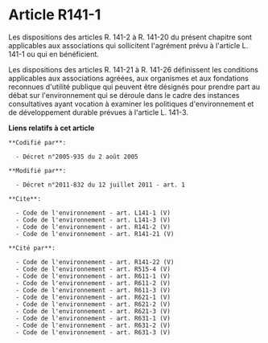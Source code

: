 # Article R141-1

Les dispositions des articles R. 141-2 à R. 141-20 du présent chapitre sont applicables aux associations qui sollicitent
l'agrément prévu à l'article L. 141-1 ou qui en bénéficient. 

Les dispositions des articles R. 141-21 à R. 141-26 définissent les conditions applicables aux associations agréées, aux
organismes et aux fondations reconnues d'utilité publique qui peuvent être désignés pour prendre part au débat sur
l'environnement qui se déroule dans le cadre des instances consultatives ayant vocation à examiner les politiques
d'environnement et de développement durable prévues à l'article L. 141-3.

**Liens relatifs à cet article**

	**Codifié par**:

	  - Décret n°2005-935 du 2 août 2005

	**Modifié par**:

	  - Décret n°2011-832 du 12 juillet 2011 - art. 1

	**Cite**:

	  - Code de l'environnement - art. L141-1 (V)
	  - Code de l'environnement - art. L141-3 (V)
	  - Code de l'environnement - art. R141-2 (V)
	  - Code de l'environnement - art. R141-21 (V)

	**Cité par**:

	  - Code de l'environnement - art. R141-22 (V)
	  - Code de l'environnement - art. R515-4 (V)
	  - Code de l'environnement - art. R611-1 (V)
	  - Code de l'environnement - art. R611-2 (V)
	  - Code de l'environnement - art. R611-3 (V)
	  - Code de l'environnement - art. R621-1 (V)
	  - Code de l'environnement - art. R621-2 (V)
	  - Code de l'environnement - art. R621-3 (V)
	  - Code de l'environnement - art. R631-1 (V)
	  - Code de l'environnement - art. R631-2 (V)
	  - Code de l'environnement - art. R631-3 (V)
